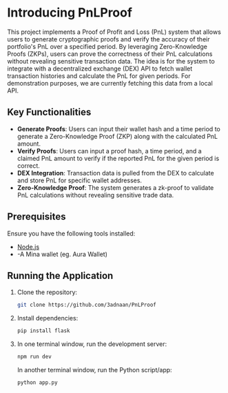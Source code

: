 # Introducing PnLProof

This project implements a Proof of Profit and Loss (PnL) system that allows users to generate cryptographic proofs and verify the accuracy of their portfolio's PnL over a specified period. By leveraging Zero-Knowledge Proofs (ZKPs), users can prove the correctness of their PnL calculations without revealing sensitive transaction data. The idea is for the system to integrate with a decentralized exchange (DEX) API to fetch wallet transaction histories and calculate the PnL for given periods. For demonstration purposes, we are currently fetching this data from a local API.

## Key Functionalities

- **Generate Proofs**: Users can input their wallet hash and a time period to generate a Zero-Knowledge Proof (ZKP) along with the calculated PnL amount.
- **Verify Proofs**: Users can input a proof hash, a time period, and a claimed PnL amount to verify if the reported PnL for the given period is correct.
- **DEX Integration**: Transaction data is pulled from the DEX to calculate and store PnL for specific wallet addresses.
- **Zero-Knowledge Proof**: The system generates a zk-proof to validate PnL calculations without revealing sensitive trade data.


## Prerequisites

Ensure you have the following tools installed:

- [Node.js](https://nodejs.org/en/download/)
- -A Mina wallet (eg. Aura Wallet)

## Running the Application

1. Clone the repository:

   ```bash
   git clone https://github.com/3adnaan/PnLProof
   ```

2. Install dependencies:

    ```bash
    pip install flask
    ```

3. In one terminal window, run the development server:

   ```bash
   npm run dev
   ```

   In another terminal window, run the Python script/app:

    ```bash
    python app.py
    ```
 
